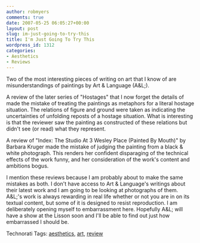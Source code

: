 ```yaml
---
author: robmyers
comments: true
date: 2007-05-25 06:05:27+00:00
layout: post
slug: im-just-going-to-try-this
title: I'm Just Going To Try This
wordpress_id: 1312
categories:
- Aesthetics
- Reviews
---
```


Two of the most interesting pieces of writing on art that I know of are misunderstandings of paintings by Art & Language (A&L;).  
  
A review of the later series of "Hostages" that I now forget the details of made the mistake of treating the paintings as metaphors for a literal hostage situation. The relations of figure and ground were taken as indicating the uncertainties of unfolding reposts of a hostage situation. What is interesting is that the reviewer saw the painting as constructed of these relations but didn't see (or read) what they represent.  
  
A review of "Index: The Studio At 3 Wesley Place (Painted By Mouth)" by Barbara Kruger made the mistake of judging the painting from a black & white photograph. This renders her confident disparaging of the technical effects of the work funny, and her consideration of the work's content and ambitions bogus.  
  
I mention these reviews because I am probably about to make the same mistakes as both. I don't have access to Art & Language's writings about their latest work and I am going to be looking at photographs of them. A&L;'s work is always rewarding in real life whether or not you are in on its textual content, but some of it is designed to resist reproduction. I am deliberately opening myself to embarrassment here. Hopefully A&L; will have a show at the Lisson soon and I'll be able to find out just how embarrassed I should be.  
  


Technorati Tags: [aesthetics](http://www.technorati.com/tag/aesthetics), [art](http://www.technorati.com/tag/art), [review](http://www.technorati.com/tag/review)

  


